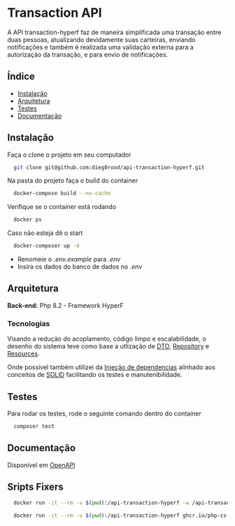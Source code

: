 
# Transaction API

A API transaction-hyperf faz de maneira simplificada uma transação entre duas pessoas, atualizando devidamente suas carteiras, enviando notificações e também é realizada uma validação externa para a autorização da transação, e para envio de notificações.

## Índice

- [Instalação](#instalação)
- [Arquitetura](#arquitetura)
- [Testes](#testes)
- [Documentação](#documentação)

## Instalação

Faça o clone o projeto em seu computador

```bash
  git clone git@github.com:dieg0rood/api-transaction-hyperf.git
```

Na pasta do projeto faça o build do container

```bash
  docker-compose build --no-cache
```

Verifique se o container está rodando

```bash
  docker ps
```

Caso não esteja dê o start

```bash
  docker-composer up -d
```

- Renomeie o *.env.example* para *.env*
- Insira os dados do banco de dados no *.env*


## Arquitetura

**Back-end:** Php 8.2 - Framework HyperF

### Tecnologias

Visando a redução do acoplamento, código limpo e escalabilidade, o desenho do sistema teve como base a utlização de [DTO](https://en.wikipedia.org/wiki/Data_transfer_object), [Repository](https://designpatternsphp.readthedocs.io/en/latest/More/Repository/README.html) e [Resources](https://laravel.com/docs/8.x/eloquent-resources).

Onde possível também utilizei da [Injeção de dependencias](https://en.wikipedia.org/wiki/Dependency_injection) alinhado aos conceitos de [SOLID](https://en.wikipedia.org/wiki/SOLID) facilitando os testes e manutenibilidade.

## Testes

Para rodar os testes, rode o seguinte comando dentro do container

```bash
  composer test
```

## Documentação

Disponível em [OpenAPI](https://github.com/dieg0rood/api-transaction-hyperf/blob/main/doc/openapi.json)

## Sripts Fixers

```bash
  docker run -it --rm -v $(pwd):/api-transaction-hyperf -w /api-transaction-hyperf jakzal/phpqa phpmd app text cleancode,codesize,controversial,design,naming,unusedcode
```

```bash
  docker run -it --rm -v $(pwd):/api-transaction-hyperf ghcr.io/php-cs-fixer/php-cs-fixer:3.57-php8.2 fix /api-transaction-hyperf
```